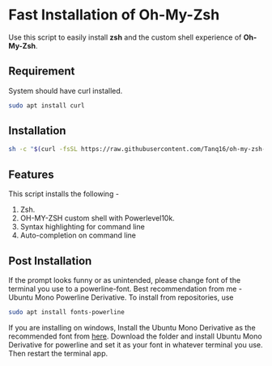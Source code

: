 # Fast Installation of Oh-My-Zsh

Use this script to easily install **zsh** and the custom shell experience of **Oh-My-Zsh**.

## Requirement

System should have curl installed.
```bash
sudo apt install curl
```

## Installation
```bash
sh -c "$(curl -fsSL https://raw.githubusercontent.com/Tanq16/oh-my-zsh-speed-installation/master/install_zsh.sh)"
```
## Features
This script installs the following -
1. Zsh.
2. OH-MY-ZSH custom shell with Powerlevel10k.
3. Syntax highlighting for command line
4. Auto-completion on command line

## Post Installation
If the prompt looks funny or as unintended, please change font of the terminal you use to a powerline-font. Best recommendation from me - Ubuntu Mono Powerline Derivative. 
To install from repositories, use
```bash
sudo apt install fonts-powerline
```
If you are installing on windows, Install the Ubuntu Mono Derivative as the recommended font from [here](https://github.com/powerline/fonts/blob/master/UbuntuMono/). Download the folder and install Ubuntu Mono Derivative for powerline and set it as your font in whatever terminal you use. Then restart the terminal app.